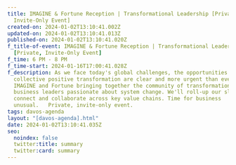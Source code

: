 ```yaml
---
title: IMAGINE & Fortune Reception | Transformational Leadership [Private,
  Invite-Only Event]
created-on: 2024-01-02T13:10:41.002Z
updated-on: 2024-01-02T13:10:41.013Z
published-on: 2024-01-02T13:10:41.020Z
f_title-of-event: IMAGINE & Fortune Reception | Transformational Leadership
  [Private, Invite-Only Event]
f_time: 6 PM - 8 PM
f_time-start: 2024-01-16T17:00:41.028Z
f_description: As we face today's global challenges, the opportunities for
  collective positive transformation are clear and more urgent than ever. Join
  IMAGINE and Fortune bringing together the community of transformational
  business leaders passionate about system change. We'll roll-up our sleeves to
  connect and collaborate across key value chains. Time for business
  unusual.   Private, invite-only event.
tags: davos-agenda
layout: "[davos-agenda].html"
date: 2024-01-02T13:10:41.035Z
seo:
  noindex: false
  twitter:title: summary
  twitter:card: summary
---
```

